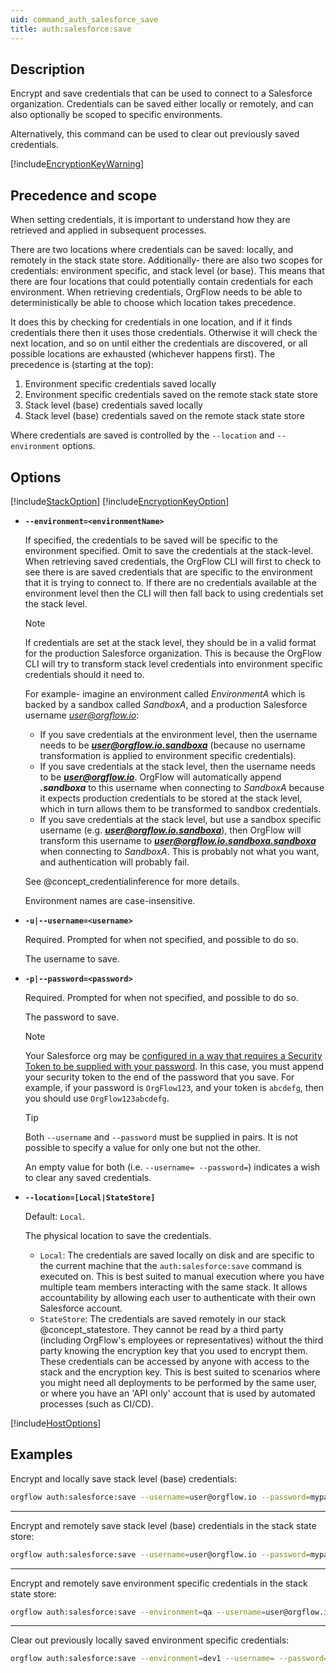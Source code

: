 ```yaml
---
uid: command_auth_salesforce_save
title: auth:salesforce:save
---
```


## Description

Encrypt and save credentials that can be used to connect to a Salesforce organization. Credentials can be saved either locally or remotely, and can also optionally be scoped to specific environments.

Alternatively, this command can be used to clear out previously saved credentials.

[!include[EncryptionKeyWarning](partials/encryption-key-warning.md)]

## Precedence and scope

When setting credentials, it is important to understand how they are retrieved and applied in subsequent processes.

There are two locations where credentials can be saved: locally, and remotely in the stack state store. Additionally- there are also two scopes for credentials: environment specific, and stack level (or base). This means that there are four locations that could potentially contain credentials for each environment. When retrieving credentials, OrgFlow needs to be able to deterministically be able to choose which location takes precedence.

It does this by checking for credentials in one location, and if it finds credentials there then it uses those credentials. Otherwise it will check the next location, and so on until either the credentials are discovered, or all possible locations are exhausted (whichever happens first). The precedence is (starting at the top):

1. Environment specific credentials saved locally
1. Environment specific credentials saved on the remote stack state store
1. Stack level (base) credentials saved locally
1. Stack level (base) credentials saved on the remote stack state store

Where credentials are saved is controlled by the `--location` and `--environment` options.

## Options

[!include[StackOption](partials/stack-option.md)]
[!include[EncryptionKeyOption](partials/encryption-key-option.md)]

- **`--environment=<environmentName>`**

  If specified, the credentials to be saved will be specific to the environment specified. Omit to save the credentials at the stack-level. When retrieving saved credentials, the OrgFlow CLI will first to check to see there is are saved credentials that are specific to the environment that it is trying to connect to. If there are no credentials available at the environment level then the CLI will then fall back to using credentials set the stack level.

  >[!NOTE]
  >If credentials are set at the stack level, they should be in a valid format for the production Salesforce organization. This is because the OrgFlow CLI will try to transform stack level credentials into environment specific credentials should it need to.
  >
  >For example- imagine an environment called *EnvironmentA* which is backed by a sandbox called *SandboxA*, and a production Salesforce username *user@orgflow.io*:
  >
  > - If you save credentials at the environment level, then the username needs to be ***user@orgflow.io.sandboxa*** (because no username transformation is applied to environment specific credentials).
  > - If you save credentials at the stack level, then the username needs to be ***user@orgflow.io***. OrgFlow will automatically append ***.sandboxa*** to this username when connecting to *SandboxA* because it expects production credentials to be stored at the stack level, which in turn allows them to be transformed to sandbox credentials.
  > - If you save credentials at the stack level, but use a sandbox specific username (e.g. ***user@orgflow.io.sandboxa***), then OrgFlow will transform this username to ***user@orgflow.io.sandboxa.sandboxa*** when connecting to *SandboxA*. This is probably not what you want, and authentication will probably fail.
  >
  > See @concept_credentialinference for more details.

  Environment names are case-insensitive.

- **`-u|--username=<username>`**

  Required. Prompted for when not specified, and possible to do so.

  The username to save.

- **`-p|--password=<password>`**

  Required. Prompted for when not specified, and possible to do so.

  The password to save.

  >[!NOTE]
  > Your Salesforce org may be [configured in a way that requires a Security Token to be supplied with your password](https://developer.salesforce.com/docs/atlas.en-us.api.meta/api/sforce_api_concepts_security.htm). In this case, you must append your security token to the end of the password that you save. For example, if your password is `OrgFlow123`, and your token is `abcdefg`, then you should use `OrgFlow123abcdefg`.

  >[!TIP]
  >Both `--username` and `--password` must be supplied in pairs. It is not possible to specify a value for only one but not the other.
  >
  >An empty value for both (i.e. `--username= --password=`) indicates a wish to clear any saved credentials.

- **`--location=[Local|StateStore]`**

  Default: `Local`.

  The physical location to save the credentials.

  - `Local`: The credentials are saved locally on disk and are specific to the current machine that the `auth:salesforce:save` command is executed on. This is best suited to manual execution where you have multiple team members interacting with the same stack. It allows accountability by allowing each user to authenticate with their own Salesforce account.
  - `StateStore`: The credentials are saved remotely in our stack @concept_statestore. They cannot be read by a third party (including OrgFlow's employees or representatives) without the third party knowing the encryption key that you used to encrypt them. These credentials can be accessed by anyone with access to the stack and the encryption key. This is best suited to scenarios where you might need all deployments to be performed by the same user, or where you have an 'API only' account that is used by automated processes (such as CI/CD).

[!include[HostOptions](partials/host-options.md)]

## Examples

Encrypt and locally save stack level (base) credentials:

```bash
orgflow auth:salesforce:save --username=user@orgflow.io --password=mypassword
```

***

Encrypt and remotely save stack level (base) credentials in the stack state store:

```bash
orgflow auth:salesforce:save --username=user@orgflow.io --password=mypassword --location=StackService
```

***

Encrypt and remotely save environment specific credentials in the stack state store:

```bash
orgflow auth:salesforce:save --environment=qa --username=user@orgflow.io.qa --password=mypassword --location=StackService
```

***

Clear out previously locally saved environment specific credentials:

```bash
orgflow auth:salesforce:save --environment=dev1 --username= --password= --location=Local
```
